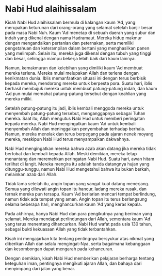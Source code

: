 # Nabi Hud alaihissalam  

Kisah Nabi Hud alaihissalam bermula di kalangan kaum 'Ad, yang merupakan keturunan dari orang-orang yang selamat setelah banjir besar pada masa Nabi Nuh. Kaum 'Ad menetap di sebuah daerah yang subur dan indah yang dikenal dengan nama Hadramaut. Mereka hidup makmur dengan mengandalkan pertanian dan peternakan, serta memiliki pengetahuan dan keterampilan dalam bertani yang menghasilkan panen yang melimpah. Selain itu, mereka juga dikenal dengan tubuh yang tinggi dan besar, sehingga mampu bekerja lebih baik dari kaum lainnya.

Namun, kemakmuran dan kelebihan yang dimiliki kaum 'Ad membuat mereka terlena. Mereka mulai melupakan Allah dan terlena dengan kenikmatan dunia. Iblis memanfaatkan situasi ini dengan terus berbisik kepada mereka, mendorong mereka untuk berpesta pora. Suatu hari, iblis berhasil membujuk mereka untuk membuat patung-patung indah, dan kaum 'Ad pun mulai memahat patung-patung tersebut dengan keahlian yang mereka miliki.

Setelah patung-patung itu jadi, iblis kembali menggoda mereka untuk menyembah patung-patung tersebut, menganggapnya sebagai Tuhan mereka. Saat itu, Allah mengutus Nabi Hud untuk memberi peringatan kepada mereka. Nabi Hud mengingatkan kaum 'Ad untuk kembali menyembah Allah dan meninggalkan penyembahan terhadap berhala. Namun, mereka menolak dan terus berpegang pada ajaran nenek moyang mereka, meskipun Nabi Hud terus menyampaikan dakwahnya.

Nabi Hud mengingatkan mereka bahwa azab akan datang jika mereka tidak bertobat dan kembali kepada Allah. Meski demikian, mereka tetap menantang dan meremehkan peringatan Nabi Hud. Suatu hari, awan hitam terlihat di langit. Mereka mengira itu adalah tanda datangnya hujan yang ditunggu-tunggu, namun Nabi Hud mengetahui bahwa itu bukan berkah, melainkan azab dari Allah.

Tidak lama setelah itu, angin topan yang sangat kuat datang menerjang. Semua yang dilewati angin topan itu hancur, ladang mereka rusak, dan ternak mereka pun tersapu. Kaum 'Ad berlarian mencari tempat berlindung, namun tidak ada tempat yang aman. Angin topan itu terus berlangsung selama beberapa hari, menghancurkan kaum 'Ad yang keras kepala.

Pada akhirnya, hanya Nabi Hud dan para pengikutnya yang beriman yang selamat. Mereka mendapat perlindungan dari Allah, sementara kaum 'Ad yang terus menentang dihancurkan. Nabi Hud wafat pada usia 130 tahun, sebagai bukti kekuasaan Allah yang tidak terbantahkan.

Kisah ini mengajarkan kita tentang pentingnya bersyukur atas nikmat yang diberikan Allah dan selalu mengingat-Nya, serta bagaimana kebanggaan dan kesombongan dapat mengarah pada kehancuran.

Dengan demikian, kisah Nabi Hud memberikan pelajaran berharga tentang keteguhan iman, pentingnya mengikuti ajaran Allah, dan bahaya dari menyimpang dari jalan yang benar.
